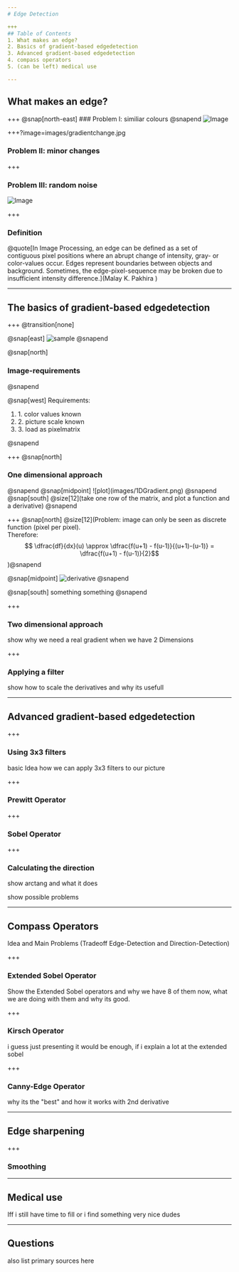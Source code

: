 ```yaml
---
# Edge Detection

+++
## Table of Contents
1. What makes an edge?
2. Basics of gradient-based edgedetection
3. Advanced gradient-based edgedetection
4. compass operators
5. (can be left) medical use

---
```

## What makes an edge?

+++
@snap[north-east] ### Problem I: similiar colours @snapend
![Image](images/simcolour.png)

+++?image=images/gradientchange.jpg
### Problem II: minor changes

+++
### Problem III: random noise
![Image](images/noise.png )

+++
### Definition
@quote[In Image Processing, an edge can be defined as a set of contiguous pixel positions where an abrupt change of intensity, gray- or color-values occur. Edges represent boundaries between objects and background. Sometimes, the edge-pixel-sequence may be broken due to insufficient intensity difference.](Malay K. Pakhira )

---
## The basics of gradient-based edgedetection

+++
@transition[none]

@snap[east]
![sample](images/greyball.png)
@snapend

@snap[north]
<h3> Image-requirements</h3>
@snapend

@snap[west]
Requirements: <br/>
<ol>
<li>1. color values known </li>
<li>2. picture scale known </li>
<li>3. load as pixelmatrix </li>
</ol>
@snapend

+++
@snap[north]
<h3> One dimensional approach </h3>
@snapend
@snap[midpoint]
![plot](images/1DGradient.png)
@snapend
@snap[south]
@size[12](take one row of the matrix, and plot a function and a derivative)
@snapend

+++
@snap[north] @size[12](Problem: image can only be seen as discrete function (pixel per pixel).<br/>Therefore: $$ \dfrac{df}{dx}(u) \approx \dfrac{f(u+1) - f(u-1)}{(u+1)-(u-1)} = \dfrac{f(u+1) - f(u-1)}{2}$$)@snapend

@snap[midpoint]
![derivative](images/1DGradientApproximation.png)
@snapend

@snap[south]
something something
@snapend

+++
### Two dimensional approach
show why we need a real gradient when we have 2 Dimensions

+++
### Applying a filter
show how to scale the derivatives and why its usefull

---
## Advanced gradient-based edgedetection

+++
### Using 3x3 filters
basic Idea how we can apply 3x3 filters to our picture

+++
### Prewitt Operator

+++
### Sobel Operator

+++
### Calculating the direction
show arctang and what it does

show possible problems

---
## Compass Operators
Idea and Main Problems (Tradeoff Edge-Detection and Direction-Detection)

+++
### Extended Sobel Operator
Show the Extended Sobel operators and why we have 8 of them now, what we are doing with them and why its good.

+++
### Kirsch Operator
i guess just presenting it would be enough, if i explain a lot at the extended sobel

+++
### Canny-Edge Operator
why its the "best" and how it works with 2nd derivative

---
## Edge sharpening

+++
### Smoothing

---
## Medical use
Iff i still have time to fill or i find something very nice dudes

---
## Questions
also list primary sources here